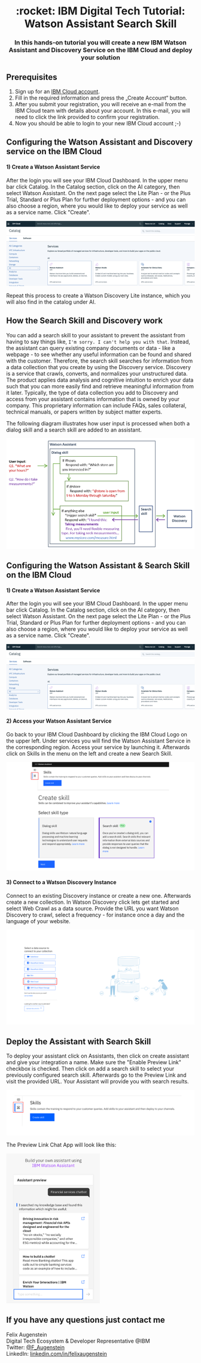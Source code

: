 <h1 align="center" style="border-bottom: none;">:rocket: IBM Digital Tech Tutorial: Watson Assistant Search Skill</h1>
<h3 align="center">In this hands-on tutorial you will create a new IBM Watson Assistant and Discovery Service on the IBM Cloud and deploy your solution</h3>


## Prerequisites

1. Sign up for an [IBM Cloud account](https://cloud.ibm.com/registration).
2. Fill in the required information and press the „Create Account“ button.
3. After you submit your registration, you will receive an e-mail from the IBM Cloud team with details about your account. In this e-mail, you will need to click the link provided to confirm your registration.
4. Now you should be able to login to your new IBM Cloud account ;-)

## Configuring the Watson Assistant and Discovery service on the IBM Cloud

<h4>1) Create a Watson Assistant Service</h4>
After the login you will see your IBM Cloud Dashboard. In the upper menu bar click Catalog. In the Catalog section, click on the AI category, then select Watson Assistant. On the next page select the Lite Plan - or the Plus Trial, Standard or Plus Plan for further deployment options - and you can also choose a region, where you would like to deploy your service as well as a service name. Click "Create".

![Catalog Watson Assistant](readme_images/catalog-watson-assistant.png)

Repeat this process to create a Watson Discovery Lite instance, which you will also find in the catalog under AI.

## How the Search Skill and Discovery work

You can add a search skill to your assistant to prevent the assistant from having to say things like, `I'm sorry. I can't help you with that`. Instead, the assistant can query existing company documents or data - like a webpage - to see whether any useful information can be found and shared with the customer. Therefore, the search skill searches for information from a data collection that you create by using the Discovery service. Discovery is a service that crawls, converts, and normalizes your unstructured data. The product applies data analysis and cognitive intuition to enrich your data such that you can more easily find and retrieve meaningful information from it later. Typically, the type of data collection you add to Discovery and access from your assistant contains information that is owned by your company. This proprietary information can include FAQs, sales collateral, technical manuals, or papers written by subject matter experts.

The following diagram illustrates how user input is processed when both a dialog skill and a search skill are added to an assistant.

![Catalog Watson Assistant](readme_images/search-skill-diagram.png)

## Configuring the Watson Assistant & Search Skill on the IBM Cloud

<h4>1) Create a Watson Assistant Service</h4>
After the login you will see your IBM Cloud Dashboard. In the upper menu bar click Catalog. In the Catalog section, click on the AI category, then select Watson Assistant. On the next page select the Lite Plan - or the Plus Trial, Standard or Plus Plan for further deployment options - and you can also choose a region, where you would like to deploy your service as well as a service name. Click "Create".

![Catalog Watson Assistant](readme_images/catalog-watson-assistant.png)

<h4>2) Access your Watson Assistant Service</h4>
Go back to your IBM Cloud Dashboard by clicking the IBM Cloud Logo on the upper left. Under services you will find the Watson Assistant Service in the corresponding region. Access your service by launching it. Afterwards click on Skills in the menu on the left and create a new Search Skill.

![Create a new Search Skill](readme_images/create-search-skill.png)

<h4>3) Connect to a Watson Discovery Instance</h4>
Connect to an existing Discovery instance or create a new one. Afterwards create a new collection. In Watson Discovery click lets get started and select Web Crawl as a data source. Provide the URL you want Watson Discovery to crawl, select a frequency - for instance once a day and the language of your website. 

![Web Crawl](readme_images/web-crawl.png)

## Deploy the Assistant with Search Skill

To deploy your assistant click on Assistants, then click on create assistant and give your integration a name. Make sure the "Enable Preview Link" checkbox is checked. Then click on add a search skill to select your previously configured search skill. Afterwards go to the Preview Link and visit the provided URL. Your Assistant will provide you with search results.

![Create a new Skill](readme_images/deploy-assistant.png)

The Preview Link Chat App will look like this:<br>

<img src="readme_images/preview-link.png" width=250 height="auto">

## If you have any questions just contact me
Felix Augenstein<br>
Digital Tech Ecosystem & Developer Representative @IBM<br>
Twitter: [@F_Augenstein](https://twitter.com/F_Augenstein)<br>
LinkedIn: [linkedin.com/in/felixaugenstein](https://www.linkedin.com/in/felixaugenstein/)
